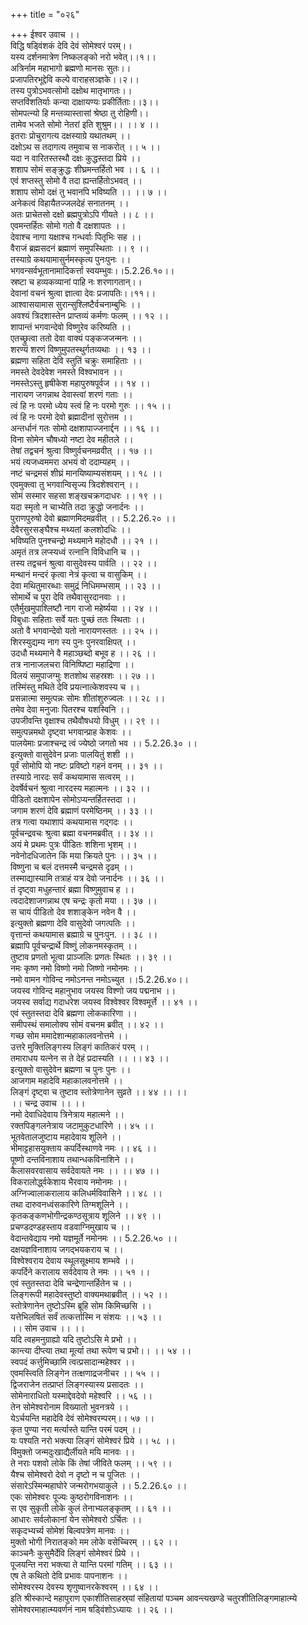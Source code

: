 +++
title = "०२६"

+++
ईश्वर उवाच ।।  
विद्धि षड्विंशकं देवि देवं सोमेश्वरं परम्।।  
यस्य दर्शनमात्रेण निष्कलङ्को नरो भवेत्।।१।।  
अत्रिर्नाम महाभागो ब्रह्मणो मानसः सुतः।।  
प्रजापतिरभूद्देवि कल्पे वाराहसञ्ज्ञके।।२।।  
तस्य पुत्रोऽभवत्सोमो दक्षोथ मातृभागतः।।  
सप्तविंशतिर्याः कन्या दाक्षायण्यः प्रकीर्तिताः।।३।।  
सोमपत्न्यो हि मन्तव्यास्तासां श्रेष्ठा तु रोहिणी।।  
तामेव भजते सोमो नेतरां इति शुश्रुम।। ।। ४ ।।  
इतराः प्रोचुरागत्य दक्षस्याग्रे यथातथम् ।।  
दक्षोऽथ स तदागत्य तमुवाच स नाकरोत् ।। ५ ।।  
यदा न वारितस्तस्थौ दक्षः कुद्धस्तदा प्रिये ।।  
शशाप सोमं सङ्क्रुद्धः शीघ्रमन्तर्हितो भव ।। ६ ।।  
एवं शप्तस्तु सोमो वै तदा ह्यन्तर्हितोऽभवत् ।।  
शशाप सोमो दक्षं तु भवानपि भविष्यति ।। ।। ७ ।।  
अनेकत्वं विहायैतज्जलदेहं सनातनम् ।।  
अतः प्राचेतसो दक्षो ब्रह्मपुत्रोऽपि गीयते ।। ८ ।।  
एवमन्तर्हितः सोमो गतो वै दक्षशापतः ।।  
देवाश्च नागा यक्षाश्च गन्धर्वाः पितृभिः सह ।।  
वैराजं ब्रह्मसदनं ब्रह्माणं समुपस्थिताः ।। ९ ।।  
तस्याग्रे कथयामासुर्नमस्कृत्य पुनःपुनः ।।  
भगवन्सर्वभूतानामादिकर्त्ता स्वयम्भुवः।।5.2.26.१०।।  
स्रष्टा च हव्यकव्यानां पाहि नः शरणागतान्।।  
देवानां वचनं श्रुत्वा ज्ञात्वा देवः प्रजापतिः।।११।।  
आश्वासयामास सुरान्सुश्लिष्टैर्वचनाम्बुभिः ।।  
अवश्यं त्रिदशास्तेन प्राप्तव्यं कर्मणः फलम् ।। १२ ।।  
शापान्तं भगवान्देवो विष्णुरेव करिष्यति ।।  
एतच्छ्रुत्वा ततो देवा वाक्यं पङ्कजजन्मनः ।।  
शरण्यं शरणं विष्णुमुपतस्थुर्गतव्यथाः ।। १३ ।।  
ब्रह्मणा सहिता देवि स्तुतिं चक्रुः समाहिताः ।।  
नमस्ते देवदेवेश नमस्ते विश्वभावन ।।  
नमस्तेऽस्तु हृषीकेश महापुरुषपूर्वज ।। १४ ।।  
नारायण जगन्नाथ देवास्त्वां शरणं गताः ।।  
त्वं हि नः परमो ध्येय स्त्वं हि नः परमो गुरुः ।। १५ ।।  
त्वं हि नः परमो देवो ब्रह्मादीनां सुरोत्तम ।।  
अन्तर्धानं गतः सोमो दक्षशापाज्जनार्द्दन ।। १६ ।।  
विना सोमेन चौषध्यो नष्टा देव महीतले ।।  
तेषां तद्वचनं श्रुत्वा विष्णुर्वचनमव्रवीत् ।। १७ ।।  
भयं त्यजध्वममरा अभयं वो ददाम्यहम् ।।  
नष्टं चन्द्रमसं शीघ्रं मानयिष्याम्यसंशयम् ।। १८ ।।  
एवमुक्त्वा तु भगवान्विसृज्य त्रिदशेश्वरान् ।।  
सोमं सस्मार सहसा शङ्खचक्रगदाधरः ।। १९ ।।  
यदा स्मृतो न चाभ्येति तदा क्रुद्धो जनार्दनः ।।  
पुराणपुरुषो देवो ब्रह्माणमिदमव्रवीत् ।। 5.2.26.२० ।।  
देवैरसुरसङ्घैश्च मथ्यतां कलशोदधिः ।।  
भविष्यति पुनश्चन्द्रो मथ्यमाने महोदधौ ।। २१ ।।  
अमृतं तत्र लप्स्यध्वं रत्नानि विविधानि च ।।  
तस्य तद्वचनं श्रुत्वा वासुदेवस्य पार्वति ।। २२ ।।  
मन्थानं मन्दरं कृत्वा नेत्रं कृत्वा च वासुकिम् ।।  
देवा मथितुमारब्धाः समुद्रं निधिमम्भसाम् ।। २३ ।।  
सोमार्थे च पुरा देवि तथैवासुरदानवाः ।।  
एतैर्मुखमुपाश्लिष्टौ नाग राजो महेर्ष्यया ।। २४ ।।  
विबुधाः सहिताः सर्वे यतः पुच्छं ततः स्थिताः ।।  
अतो वै भगवान्देवो यतो नारायणस्ततः ।। २५ ।।  
शिरस्युद्यम्य नाग स्य पुनः पुनरवाक्षिपत् ।।  
उदधौ मथ्यमाने वै महाञ्छब्दो बभूव ह ।। २६ ।।  
तत्र नानाजलचरा विनिष्पिष्टा महाद्रिणा ।।  
विलयं समुपाजग्मुः शतशोथ सहस्रशः ।। २७ ।।  
तस्मिंस्तु मथिते देवि प्रयत्नात्केशवस्य च ।।  
प्रसन्नात्मा समुत्पन्नः सोमः शीतांशुरुज्वलः ।। २८ ।।  
तमेव देवा मनुजाः पितरश्च यशस्विनि ।।  
उपजीवन्ति वृक्षाश्च तथैवौषधयो विधुम् ।। २९ ।।  
समुत्पन्नमथो दृष्ट्वा भगवान्प्राह केशवः ।।  
पालयेमाः प्रजाश्चन्द्र त्वं ज्येष्ठो जगतो भव ।। 5.2.26.३० ।।  
इत्युक्तो वासुदेवेन प्रजाः पालयितुं शशी ।।  
पूर्वं सोमोपि यो नष्टः प्रविष्टो गहनं वनम् ।। ३१ ।।  
तस्याग्रे नारदः सर्वं कथयामास सत्वरम् ।।  
देवर्षेर्वचनं श्रुत्वा नारदस्य महात्मनः ।। ३२ ।।  
पीडितो दक्षशापेन सोमोऽप्यन्तर्हितस्तदा ।।  
जगाम शरणं देवि ब्रह्माणं परमेष्ठिनम् ।। ३३ ।।  
तत्र गत्वा यथाशापं कथयामास गद्गदः ।।  
पूर्वचन्द्रवचः श्रुत्वा ब्रह्मा वचनमब्रवीत् ।। ३४ ।।  
अयं मे प्रथमः पुत्रः पीडितः शशिना भृशम् ।।  
नवेनोदधिजातेन किं मया क्रियते पुनः ।। ३५ ।।  
विष्णुना च बलं दत्तमस्मै चन्द्रमसे दृढम् ।।  
तस्माद्यास्यामि तत्राहं यत्र देवो जनार्दनः ।। ३६ ।।  
तं दृष्ट्वा मधुहन्तारं ब्रह्मा विष्णुमुवाच ह ।।  
त्वदादेशाजगन्नाथ एष चन्द्रः कृतो मया ।। ३७ ।।  
स चायं पीडितो देव शशाङ्केन नवेन वै ।।  
इत्युक्तो ब्रह्मणा देवि वासुदेवो जगत्पतिः ।।  
वृत्तान्तं कथयामास ब्रह्माग्रे च पुनःपुन. ।। ३८ ।।  
ब्रह्मापि पूर्वचन्द्रार्थे विष्णुं लोकनमस्कृतम् ।।  
तुष्टाव प्रणतो भूत्वा प्राञ्जलिः प्रणतः स्थितः ।। ३९ ।।  
नमः कृष्ण नमो विष्णो नमो जिष्णो नमोनमः ।।  
नमो वामन गोविन्द नमोऽनन्त नमोऽच्युत ।।5.2.26.४०।।  
जयस्व गोविन्द महानुभाव जयस्व विश्णो जय पद्मनाभ ।।  
जयस्व सर्वाद्य गदाधरेश जयस्व विश्वेश्वर विश्वमूर्त्ते ।। ४१ ।।  
एवं स्तुतस्तदा देवि ब्रह्मणा लोककारिणा ।।  
समीपस्थं समालोक्य सोमं वचनम ब्रवीत् ।। ४२ ।।  
गच्छ सोम ममादेशान्महाकालवनोत्तमे ।।  
उत्तरे मुक्तिलिङ्गस्य लिङ्गं कातिकरं परम् ।।  
तमाराधय यत्नेन स ते देहं प्रदास्यति ।। ।। ४३ ।।  
इत्युक्तो वासुदेवेन ब्रह्मणा च पुनः पुनः ।।  
आजगाम महादेवि महाकालवनोत्तमे ।।  
लिङ्गं दृष्ट्वा च तुष्टाव स्तोत्रेणानेन सुव्रते ।। ४४ ।। ।।  
।। चन्द्र उवाच ।। ।।  
नमो देवाधिदेवाय त्रिनेत्राय महात्मने ।।  
रक्तपिङ्गलनेत्राय जटामुकुटधारिणे ।। ४५ ।।  
भूतवेतालजुष्टाय महादेवाय शूलिने ।।  
भीमाट्टहासयुक्ताय कपर्दिस्थाणवे नमः ।। ४६ ।।  
पूष्णो दन्तविनाशाय तथान्धकविनाशिने ।।  
कैलासवरवासाय सर्वदेवायते नमः ।। ।। ४७ ।।  
विकरालोर्द्ध्वकेशाय भैरवाय नमोनमः ।।  
अग्निज्वालाकरालाय कलिधर्मविवासिने ।। ४८ ।।  
तथा दारुवनध्वंसकारिणे तिग्मशूलिने ।।  
कृतकङ्कणभोगीन्द्रकण्ठसूत्राय शूलिने ।। ४९ ।।  
प्रचण्डदण्डहस्ताय वडवाग्निमुखाय च ।।  
वेदान्तवेद्याय नमो यज्ञमूर्ते नमोनमः ।। 5.2.26.५० ।।  
दक्षयज्ञविनाशाय जगद्भयकराय च ।।  
विश्वेश्वराय देवाय स्थूलसूक्ष्माय शम्भवे ।।  
कपर्दिने करालाय सर्वदेवाय ते नमः ।। ५१ ।।  
एवं स्तुतस्तदा देवि चन्द्रेणान्तर्हितेन च ।।  
लिङ्गरूपी महादेवस्तुष्टो वाक्यमथाब्रवीत् ।। ५२ ।।  
स्तोत्रेणानेन तुष्टोऽस्मि ब्रूहि सोम किमिच्छसि ।।  
यत्तेभिलषितं सर्वं तत्कर्त्तास्मि न संशयः ।। ५३ ।।  
।। सोम उवाच ।। ।।  
यदि त्वहमनुग्राह्यो यदि तुष्टोऽसि मे प्रभो ।।  
कान्त्या दीप्त्या तथा मूर्त्या तथा रूपेण च प्रभो।। ।। ५४ ।।  
स्वपदं कर्त्तुमिच्छामि त्वत्प्रसादान्महेश्वर ।।  
एवमस्त्विति लिङ्गेन तत्क्षणाद्रजनीचर ।। ५५ ।।  
द्विजराजेन तत्प्राप्तं लिङ्गस्यास्य प्रसादतः ।।  
सोमेनाराधितो यस्माद्देवदेवो महेश्वरि ।। ५६ ।।  
तेन सोमेश्वरोनाम विख्यातो भुवनत्रये ।।  
येऽर्चयन्ति महादेवि देवं सोमेश्वरम्परम्।। ५७ ।।  
कृत पुण्या नरा मर्त्यास्ते यान्ति परमं पदम् ।।  
यः पश्यति नरो भक्त्या लिङ्गं सोमेश्वरं प्रिये ।। ५८ ।।  
विमुक्तो जन्मदुःखाद्यैर्लीयते मयि मानवः ।।  
ते नराः पशवो लोके किं तेषां जीविते फलम् ।। ५९ ।।  
यैश्च सोमेश्वरो देवो न दृष्टो न च पूजितः ।।  
संसारेऽस्मिन्महाघोरे जन्मरोगभयाकुले ।। 5.2.26.६० ।।  
एकः सोमेश्वरः पूज्यः कुष्ठरोगविनाशनः ।।  
स एव सुकृती लोके कुलं तेनाभ्यलङ्कृतम् ।। ६१ ।।  
आधारः सर्वलोकानां येन सोमेश्वरो ऽर्चितः ।।  
सकृदभ्यर्च्य सोमेशं बिल्वपत्रेण मानवः ।।  
मुक्तो भोगी निरातङ्को मम लोके वसेच्चिरम् ।। ६२ ।।  
काञ्चनैः कुसुमैर्देवि लिङ्गं सोमेश्वरं प्रिये ।।  
पूजयन्ति नरा भक्त्या ते यान्ति परमां गतिम् ।। ६३ ।।  
एष ते कथितो देवि प्रभावः पापनाशनः ।।  
सोमेश्वरस्य देवस्य शृणुष्वानरकेश्वरम् ।। ६४ ।।  
इति श्रीस्कान्दे महापुराण एकाशीतिसाहस्र्यां संहितायां पञ्चम आवन्त्यखण्डे चतुरशीतिलिङ्गमाहात्म्ये सोमेश्वरमाहात्म्यवर्णनं नाम षड्विंशोऽध्यायः ।। २६ ।।
